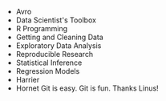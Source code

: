 * Avro
* Data Scientist's Toolbox
* R Programming
* Getting and Cleaning Data
* Exploratory Data Analysis
* Reproducible Research
* Statistical Inference
* Regression Models
* Harrier
* Hornet
Git is easy. Git is fun. Thanks Linus!